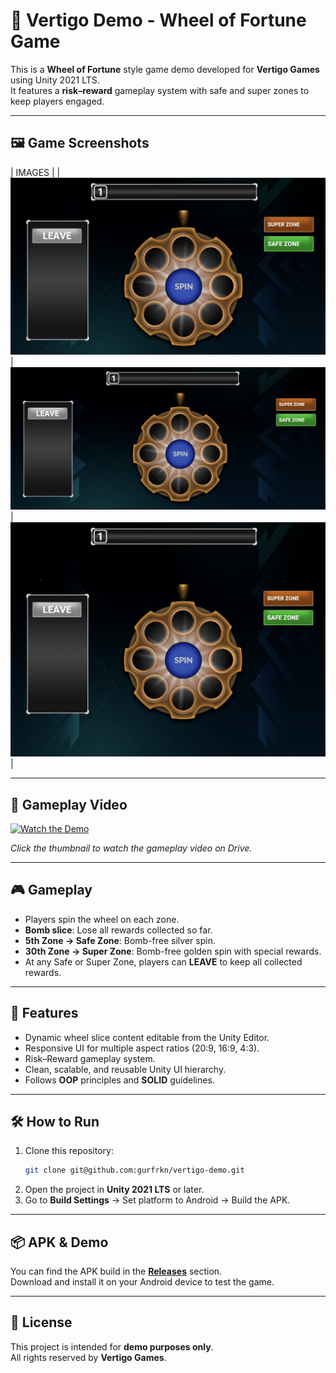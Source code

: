 # 🎯 Vertigo Demo - Wheel of Fortune Game

This is a **Wheel of Fortune** style game demo developed for **Vertigo Games** using Unity 2021 LTS.  
It features a **risk–reward** gameplay system with safe and super zones to keep players engaged.

---

## 🖼️ Game Screenshots

| IMAGES |
| ![Start Screen](images/169.png) | ![Spin Screen](images/209.png) | ![Screen](images/43.png) |

---

## 🎥 Gameplay Video
[![Watch the Demo](images/video-thumb.jpg)](https://drive.google.com/drive/folders/1HQKMi-dxV53tUmNgSI7OUoJQNyRtmtnV?usp=sharing)

*Click the thumbnail to watch the gameplay video on Drive.*

---

## 🎮 Gameplay

- Players spin the wheel on each zone.
- **Bomb slice**: Lose all rewards collected so far.
- **5th Zone → Safe Zone**: Bomb-free silver spin.
- **30th Zone → Super Zone**: Bomb-free golden spin with special rewards.
- At any Safe or Super Zone, players can **LEAVE** to keep all collected rewards.

---

## 🚀 Features

- Dynamic wheel slice content editable from the Unity Editor.
- Responsive UI for multiple aspect ratios (20:9, 16:9, 4:3).
- Risk–Reward gameplay system.
- Clean, scalable, and reusable Unity UI hierarchy.
- Follows **OOP** principles and **SOLID** guidelines.

---

## 🛠️ How to Run

1. Clone this repository:
    ```bash
    git clone git@github.com:gurfrkn/vertigo-demo.git
    ```
2. Open the project in **Unity 2021 LTS** or later.
3. Go to **Build Settings** → Set platform to Android → Build the APK.

---

## 📦 APK & Demo

You can find the APK build in the [**Releases**](../../releases) section.  
Download and install it on your Android device to test the game.

---

## 📄 License

This project is intended for **demo purposes only**.  
All rights reserved by **Vertigo Games**.
